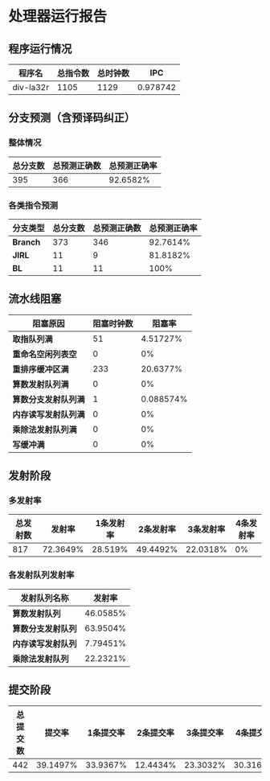 # 处理器运行报告
## 程序运行情况
|程序名|总指令数|总时钟数|IPC|
|---|---|---|---|
|div-la32r|1105|1129|0.978742|

## 分支预测（含预译码纠正）
### 整体情况
|总分支数|总预测正确数|总预测正确率|
|---|---|---|
|395|366|92.6582%|

### 各类指令预测
|分支类型|总分支数|总预测正确数|总预测正确率|
|---|---|---|---|
|**Branch**| 373 | 346 | 92.7614%|
|**JIRL**| 11 | 9 | 81.8182%|
|**BL**| 11 | 11 | 100%|

## 流水线阻塞
|阻塞原因|阻塞时钟数|阻塞率|
|---|---|---|
|**取指队列满**| 51 | 4.51727%|
|**重命名空闲列表空**|0 | 0%|
|**重排序缓冲区满**|233 | 20.6377%|
|**算数发射队列满**|0 | 0%|
|**算数分支发射队列满**|1 | 0.088574%|
|**内存读写发射队列满**|0 | 0%|
|**乘除法发射队列满**|0 | 0%|
|**写缓冲满**|0 | 0%|

## 发射阶段
### 多发射率
|总发射数|发射率|1条发射率|2条发射率|3条发射率|4条发射率|
|---|---|---|---|---|---|
|817|72.3649%|28.519%|49.4492%|22.0318%|0%|

### 各发射队列发射率
|发射队列名称|发射率|
|---|---|
|**算数发射队列**|46.0585%|
|**算数分支发射队列**|63.9504%|
|**内存读写发射队列**|7.79451%|
|**乘除法发射队列**|22.2321%|

## 提交阶段
|总提交数|提交率|1条提交率|2条提交率|3条提交率|4条提交率|
|---|---|---|---|---|---|
|442|39.1497%|33.9367%|12.4434%|23.3032%|30.3167%|
